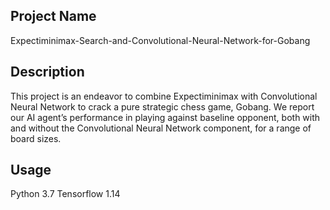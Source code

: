 ## Project Name
Expectiminimax-Search-and-Convolutional-Neural-Network-for-Gobang

## Description
This project is an endeavor to combine Expectiminimax with Convolutional Neural Network to crack a pure strategic chess game, Gobang. We report our AI agent’s performance in playing against baseline opponent, both with and without the Convolutional Neural Network component, for a range of board sizes. 

## Usage
Python 3.7
Tensorflow 1.14

